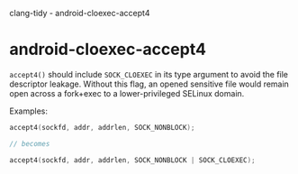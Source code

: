 clang-tidy - android-cloexec-accept4

</div>

# android-cloexec-accept4

`accept4()` should include `SOCK_CLOEXEC` in its type argument to avoid
the file descriptor leakage. Without this flag, an opened sensitive file
would remain open across a fork+exec to a lower-privileged SELinux
domain.

Examples:

``` c++
accept4(sockfd, addr, addrlen, SOCK_NONBLOCK);

// becomes

accept4(sockfd, addr, addrlen, SOCK_NONBLOCK | SOCK_CLOEXEC);
```
